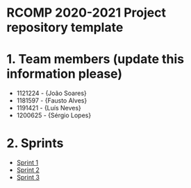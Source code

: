 RCOMP 2020-2021 Project repository template
===========================================
# 1. Team members (update this information please) #
  * 1121224 - {João Soares} 
  * 1181597 - {Fausto Alves} 
  * 1191421 - {Luís Neves} 
  * 1200625 - {Sérgio Lopes}

# 2. Sprints #
  * [Sprint 1](doc/sprint1/)
  * [Sprint 2](doc/sprint2/)
  * [Sprint 3](doc/sprint3/)

